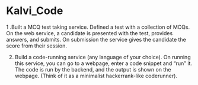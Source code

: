 # Kalvi_Code
1 .Built a MCQ test taking service. Defined a test with a collection of MCQs. On the web service, a candidate is presented with the test, provides answers, and submits. On submission the service gives the candidate the score from their session.


2. Build a code-running service (any language of your choice). On running this service, you can go to a webpage, enter a code snippet and “run” it. The code is run by the backend, and the output is shown on the webpage. (Think of it as a minimalist hackerrank-like coderunner).

